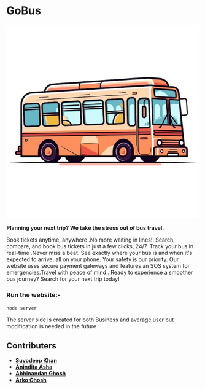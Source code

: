 # GoBus

!["Orange Bus Logo"](/src/public/Pictures/orange_bus.jpg)

**Planning your next trip? We take the stress out of bus travel.**

Book tickets anytime, anywhere .No more waiting in lines!! Search, compare, and book bus tickets in just a few clicks, 24/7. Track your bus in real-time .Never miss a beat. See exactly where your bus is and when it's expected to arrive, all on your phone. Your safety is our priority. Our website uses secure payment gateways and features an SOS system for emergencies.Travel with peace of mind . Ready to experience a smoother bus journey? Search for your next trip today!

### Run the website:-

```
node server
```
[](src/public/Pictures/2024-07-16%2002-26-03.mov)

The server side is created for both Business and average user but modification is needed in the future



## Contributers

- [**Suvodeep Khan**](https://github.com/NOOBE666)
- [**Anindita Asha**](https://github.com/Anindita2004)
- [**Abhinandan Ghosh**](https://github.com/AbhinandanCodes)
- [**Arko Ghosh**](https://github.com/AbhinandanCodes)